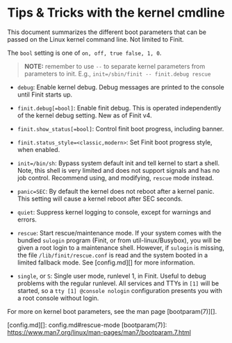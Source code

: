 Tips & Tricks with the kernel cmdline
=====================================

This document summarizes the different boot parameters that can be
passed on the Linux kernel command line.  Not limited to Finit.

The `bool` setting is one of `on, off, true false, 1, 0`.

> **NOTE:** remember to use `--` to separate kernel parameters from
> parameters to init.  E.g., `init=/sbin/finit -- finit.debug rescue`

* `debug`: Enable kernel debug.  Debug messages are printed to the
    console until Finit starts up.

* `finit.debug[=bool]`: Enable finit debug.  This is operated
	independently of the kernel debug setting.  New as of Finit v4.

* `finit.show_status[=bool]`: Control finit boot progress, including
  banner.

* `finit.status_style=<classic,modern>`: Set Finit boot progress style,
  when enabled.

* `init=/bin/sh`: Bypass system default init and tell kernel to start a
	shell.  Note, this shell is very limited and does not support
	signals and has no job control.  Recommend using, and modifying,
	`rescue` mode instead.

* `panic=SEC`: By default the kernel does not reboot after a kernel
    panic.  This setting will cause a kernel reboot after SEC seconds.

* `quiet`: Suppress kernel logging to console, except for warnings and
  errors.

* `rescue`: Start rescue/maintenance mode.  If your system comes with
    the bundled `sulogin` program (Finit, or from util-linux/Busybox),
    you will be given a root login to a maintenance shell.  However, if
    `sulogin` is missing, the file `/lib/finit/rescue.conf` is read and
    the system booted in a limited fallback mode.  See [config.md][]
	for more information.

* `single`, or `S`: Single user mode, runlevel 1, in Finit.  Useful to
    debug problems with the regular runlevel.  All services and TTYs in
    `[1]` will be started, so a `tty [1] @console nologin` configuration
    presents you with a root console without login.

For more on kernel boot parameters, see the man page [bootparam(7)][].

[config.md][]:  config.md#rescue-mode
[bootparam(7)]: https://www.man7.org/linux/man-pages/man7/bootparam.7.html
